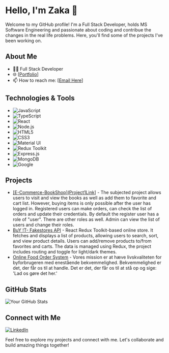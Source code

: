 # Hello, I'm Zaka 👋

Welcome to my GitHub profile! I'm a Full Stack Developer, holds MS Software Engineering and passionate about coding and contribue the changes in the real life problems. Here, you'll find some of the projects I've been working on.

## About Me

- 👨‍💻 Full Stack Developer
- 🌐 [[Portfolio](https://portfolio-qg82.onrender.com/)]
- 📫 How to reach me: [[Email Here](majorzaka@gmail.com)]

## Technologies & Tools

- ![JavaScript](https://img.shields.io/badge/-JavaScript-F7DF1E?style=flat&logo=javascript&logoColor=black)
- ![TypeScript](https://img.shields.io/badge/-TypeScript-3178C6?style=flat&logo=typescript&logoColor=white)
- ![React](https://img.shields.io/badge/-React-61DAFB?style=flat&logo=react&logoColor=black)
- ![Node.js](https://img.shields.io/badge/-Node.js-339933?style=flat&logo=node.js&logoColor=white)
- ![HTML5](https://img.shields.io/badge/-HTML5-E34F26?style=flat&logo=html5&logoColor=white)
- ![CSS3](https://img.shields.io/badge/-CSS3-1572B6?style=flat&logo=css3)
- ![Material UI](https://img.shields.io/badge/-Material_UI-0081CB?style=flat&logo=material-ui&logoColor=white)
- ![Redux Toolkit](https://img.shields.io/badge/-Redux_Toolkit-764ABC?style=flat&logo=redux&logoColor=white)
- ![Express.js](https://img.shields.io/badge/-Express.js-000000?style=flat&logo=express&logoColor=white)
- ![MongoDB](https://img.shields.io/badge/-MongoDB-47A248?style=flat&logo=mongodb&logoColor=white)
- ![Google](https://img.shields.io/badge/-Google-4285F4?style=flat&logo=google&logoColor=white)

## Projects

- [[E-Commerce-BookShop](Project1Link](https://bookshop-frontend-dos8.onrender.com/)] - The subjected project allows users to visit and view the books as well as add them to favorite and cart list. However, buying items is only possible after the user has logged in. Registered users can make orders, can check the list of orders and update their credentials. By default the register user has a role of "user". There are other roles as well. Admin can view the list of users and change their roles.
- [BuY !T- Fakestores API]([Project2Link](https://frontend-react-redux.netlify.app/)) - React Redux Toolkit-based online store. It fetches and displays a list of products, allowing users to search, sort, and view product details. Users can add/remove products to/from favorites and carts. The data is managed using Redux, the project includes routing and toggle for light/dark themes.
- [Online Food Order System]([Project3Link](https://danzeetech.com/user-dzfood/)) - Vores mission er at hæve livskvaliteten for byforbrugeren med enestående bekvemmelighed. Bekvemmelighed er det, der får os til at handle. Det er det, der får os til at stå op og sige: 'Lad os gøre det her.'

## GitHub Stats

![Your GitHub Stats](https://github-readme-stats.vercel.app/api?username=zaka112&show_icons=true&hide_title=true&hide=issues,prs&count_private=true&theme=radical)

## Connect with Me

[![LinkedIn](https://img.shields.io/badge/-LinkedIn-0077B5?style=flat&logo=linkedin&logoColor=white)]([YourLinkedInProfileLink](https://www.linkedin.com/in/zaka112/))

Feel free to explore my projects and connect with me. Let's collaborate and build amazing things together!

<!--
**Zaka112/Zaka112** is a ✨ _special_ ✨ repository because its `README.md` (this file) appears on your GitHub profile.

Here are some ideas to get you started:

- 🔭 I’m currently working on ...
- 🌱 I’m currently learning ...
- 👯 I’m looking to collaborate on ...
- 🤔 I’m looking for help with ...
- 💬 Ask me about ...
- 📫 How to reach me: ...
- 😄 Pronouns: ...
- ⚡ Fun fact: ...
-->
